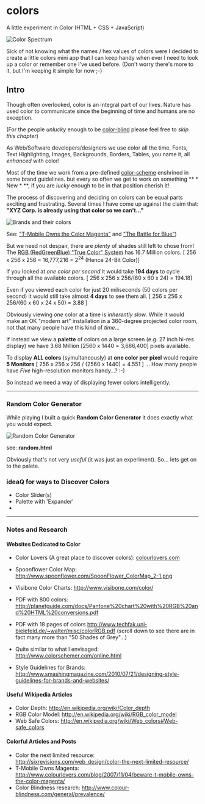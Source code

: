 colors
======

A little experiment in Color (HTML + CSS + JavaScript)

![Color Spectrum](https://raw.github.com/nelsonic/colors/master/screenshots/Color-spectrum-thin.png "Color spectrum")

Sick of not knowing what the names / hex values of colors were I decided to create a little colors mini app that I can keep handy when ever I need to look up a color or remember one I've used before. (Don't worry there's more to it, but I'm keeping it simple for now ;-)

## Intro

Though often overlooked, color is an integral part of our lives.
Nature has used color to communicate since the beginning of time and humans are no exception.

(For the people *unlucky* enough to be 
[color-blind](http://en.wikipedia.org/wiki/Color_blindness) 
please feel free to *skip this chapter*)

As Web/Software developers/designers we use color all the time.
Fonts, Text Highlighting, Images, Backgrounds, Borders, Tables, you name it, all *enhanced* with color!

Most of the time we work from a pre-defined 
[color-scheme](http://en.wikipedia.org/wiki/Color_scheme) 
enshrined in some brand guidelines.
but every so often we get to work on something ** * New * **, 
if you are *lucky* enough to be in that position cherish it!

The process of discovering and deciding on colors can be
equal parts exciting and frustrating. 
Several times I have come up against the claim that:
**"XYZ Corp. is already using that color so we can't..."**

![Brands and their colors](http://images.sixrevisions.com/2009/11/10-03_brand_colors.png "Brand Colors")

See: ["T-Mobile Owns the Color Magenta"](http://www.colourlovers.com/blog/2007/11/04/beware-t-mobile-owns-the-color-magenta/)
and ["The Battle for Blue"](http://farm1.staticflickr.com/29/56867986_29aa1a3973_o.jpg))

But we need not despair, there are *plenty* of shades still left to chose from!
The [RGB (RedGreenBlue) "True Color" System](http://en.wikipedia.org/wiki/RGB_color_model) 
has 16.7 Million colors. 
[ 256 x 256 x 256 = 16,777,216 = 2<sup>24</sup> (Hence 24-Bit Color)] 

If you looked at *one color per second* it would take **194 days** to cycle through all the available colors. [ 256 x 256 x 256/(60 x 60 x 24) = 194.18]

Even if you viewed each color for just 20 miliseconds (50 colors per second) it would still take almost **4 days** to see them all. [ 256 x 256 x 256/(60 x 60 x 24 x 50) = 3.88 ]

Obviously viewing *one* color at a time is *inherently slow*. 
While it would make an OK "modern art" installation 
in a 360-degree projected color room, 
not that many people have this kind of *time*...

If instead we view a **palette** of colors on a large screen (e.g. 27 inch hi-res display) we have 3.68 Million [2560 x 1440 = 3,686,400] pixels available. 

To display **ALL colors** (symultaneously) at **one color per pixel**
would require **5 Monitors** 
[ 256 x 256 x 256 / (2560 x 1440) = 4.551 ] ... 
How many people have *Five* high-resolution monitors handy...? :-)

So instead we need a way of displaying fewer colors intelligently.



- - -

### Random Color Generator

While playing I built a quick **Random Color Generator** 
it does exactly what you would expect. 

![Random Color Generator](https://raw.github.com/nelsonic/colors/master/screenshots/random-color-generator.png "A Simple Random Color Generator!")

see: **random.html**

Obviously that's not very *useful* (it was just an experiment). 
So... lets get on to the palete.


### ideaQ for ways to Discover Colors

- Color Slider(s)
- Palette with 'Expander'
- 

- - -

### Notes and Research

#### Websites Dedicated to Color

- Color Lovers (A great place to discover colors): [colourlovers.com](http://www.colourlovers.com)
- Spoonflower Color Map: http://www.spoonflower.com/SpoonFlower_ColorMap_2-1.png
- Visibone Color Charts: http://www.visibone.com/color/

- PDF with 800 colors: http://planetguide.com/docs/Pantone%20chart%20with%20RGB%20and%20HTML%20conversions.pdf
- PDF with 18 pages of colors http://www.techfak.uni-bielefeld.de/~walter/misc/colorRGB.pdf (scroll down to see there are in fact many more than "50 Shades of Grey"...)

- Quite similar to what I envisaged: http://www.colorschemer.com/online.html
- Style Guidelines for Brands: http://www.smashingmagazine.com/2010/07/21/designing-style-guidelines-for-brands-and-websites/

#### Useful Wikipedia Articles

- Color Depth: http://en.wikipedia.org/wiki/Color_depth
- RGB Color Model: http://en.wikipedia.org/wiki/RGB_color_model
- Web Safe Colors: http://en.wikipedia.org/wiki/Web_colors#Web-safe_colors 

#### Colorful Articles and Posts

- Color the next limited resource: http://sixrevisions.com/web_design/color-the-next-limited-resource/
- T-Mobile Owns Magenta: http://www.colourlovers.com/blog/2007/11/04/beware-t-mobile-owns-the-color-magenta/
- Color Blindness research: http://www.colour-blindness.com/general/prevalence/